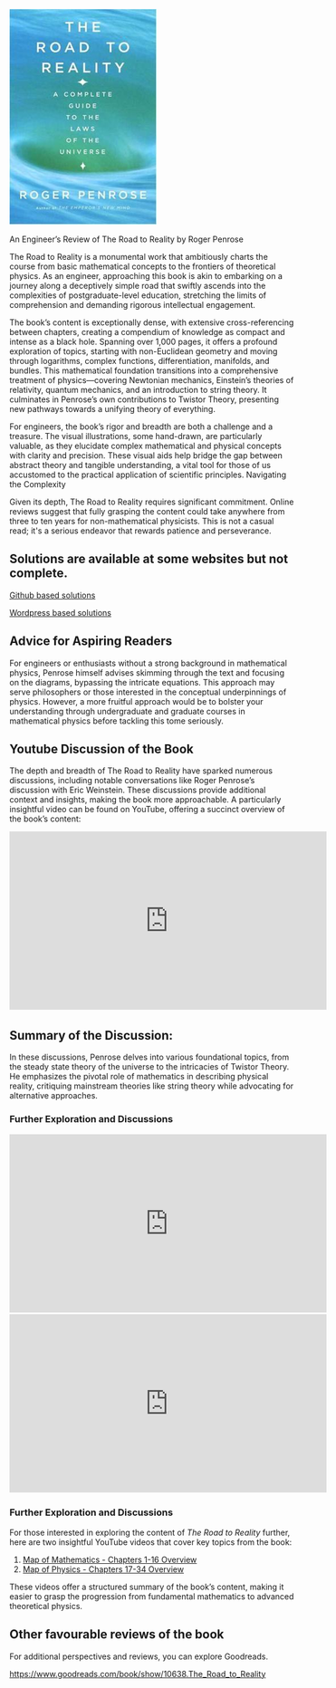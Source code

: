 



![The Road to Reality Cover](..\images\The_Road_to_Reality.jpg)


An Engineer’s Review of The Road to Reality by Roger Penrose

The Road to Reality is a monumental work that ambitiously charts the course from basic mathematical concepts to the frontiers of theoretical physics. As an engineer, approaching this book is akin to embarking on a journey along a deceptively simple road that swiftly ascends into the complexities of postgraduate-level education, stretching the limits of comprehension and demanding rigorous intellectual engagement.

The book’s content is exceptionally dense, with extensive cross-referencing between chapters, creating a compendium of knowledge as compact and intense as a black hole. Spanning over 1,000 pages, it offers a profound exploration of topics, starting with non-Euclidean geometry and moving through logarithms, complex functions, differentiation, manifolds, and bundles. This mathematical foundation transitions into a comprehensive treatment of physics—covering Newtonian mechanics, Einstein’s theories of relativity, quantum mechanics, and an introduction to string theory. It culminates in Penrose’s own contributions to Twistor Theory, presenting new pathways towards a unifying theory of everything.

For engineers, the book’s rigor and breadth are both a challenge and a treasure. The visual illustrations, some hand-drawn, are particularly valuable, as they elucidate complex mathematical and physical concepts with clarity and precision. These visual aids help bridge the gap between abstract theory and tangible understanding, a vital tool for those of us accustomed to the practical application of scientific principles.
Navigating the Complexity

Given its depth, The Road to Reality requires significant commitment. Online reviews suggest that fully grasping the content could take anywhere from three to ten years for non-mathematical physicists. This is not a casual read; it's a serious endeavor that rewards patience and perseverance.

## Solutions are available at some websites but not complete.

<a href=" https://github.com/matrixbud/Road-To-Reality" target="_blank">Github based solutions</a>

<a href="https://tonielook.wordpress.com/2021/07/02/penrose-road-to-reality-exercises-solutions-pdf-download/" target="_blank">Wordpress based solutions</a>


## Advice for Aspiring Readers

For engineers or enthusiasts without a strong background in mathematical physics, Penrose himself advises skimming through the text and focusing on the diagrams, bypassing the intricate equations. This approach may serve philosophers or those interested in the conceptual underpinnings of physics. However, a more fruitful approach would be to bolster your understanding through undergraduate and graduate courses in mathematical physics before tackling this tome seriously.


##  Youtube Discussion of the Book


The depth and breadth of The Road to Reality have sparked numerous discussions, including notable conversations like Roger Penrose’s discussion with Eric Weinstein. These discussions provide additional context and insights, making the book more approachable. A particularly insightful video can be found on YouTube, offering a succinct overview of the book’s content:




<iframe width="560" height="315" src="https://www.youtube.com/embed/mg93Dm-vYc8" title="YouTube video player" frameborder="0" allow="accelerometer; autoplay; clipboard-write; encrypted-media; gyroscope; picture-in-picture" allowfullscreen></iframe>


## Summary of the Discussion: 
In these discussions, Penrose delves into various foundational topics, from the steady state theory of the universe to the intricacies of Twistor Theory. He emphasizes the pivotal role of mathematics in describing physical reality, critiquing mainstream theories like string theory while advocating for alternative approaches.


### **Further Exploration and Discussions**


<iframe width="560" height="315" src="https://www.youtube.com/embed/ZihywtixUYo" title="YouTube video player" frameborder="0" allow="accelerometer; autoplay; clipboard-write; encrypted-media; gyroscope; picture-in-picture" allowfullscreen></iframe>

<iframe width="560" height="315" src="https://www.youtube.com/embed/OmJ-4B-mS-Y" title="YouTube video player" frameborder="0" allow="accelerometer; autoplay; clipboard-write; encrypted-media; gyroscope; picture-in-picture" allowfullscreen></iframe>

### **Further Exploration and Discussions**

For those interested in exploring the content of *The Road to Reality* further, here are two insightful YouTube videos that cover key topics from the book:

1. [Map of Mathematics - Chapters 1-16 Overview](https://www.youtube.com/watch?v=ZihywtixUYo)  
2. [Map of Physics - Chapters 17-34 Overview](https://www.youtube.com/watch?v=OmJ-4B-mS-Y)

These videos offer a structured summary of the book’s content, making it easier to grasp the progression from fundamental mathematics to advanced theoretical physics.




## Other favourable reviews of the book
For additional perspectives and reviews, you can explore Goodreads.

https://www.goodreads.com/book/show/10638.The_Road_to_Reality








